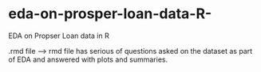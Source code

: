 # eda-on-prosper-loan-data-R-
EDA on Propser Loan data in R


.rmd file --> rmd file has serious of questions asked on the dataset as part of 
              EDA and answered with plots and summaries. 
              
